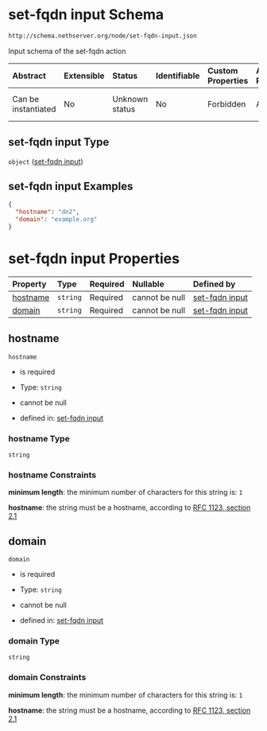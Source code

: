 # set-fqdn input Schema

```txt
http://schema.nethserver.org/node/set-fqdn-input.json
```

Input schema of the set-fqdn action

| Abstract            | Extensible | Status         | Identifiable | Custom Properties | Additional Properties | Access Restrictions | Defined In                                                             |
| :------------------ | :--------- | :------------- | :----------- | :---------------- | :-------------------- | :------------------ | :--------------------------------------------------------------------- |
| Can be instantiated | No         | Unknown status | No           | Forbidden         | Allowed               | none                | [set-fqdn-input.json](node/set-fqdn-input.json "open original schema") |

## set-fqdn input Type

`object` ([set-fqdn input](set-fqdn-input.md))

## set-fqdn input Examples

```json
{
  "hostname": "dn2",
  "domain": "example.org"
}
```

# set-fqdn input Properties

| Property              | Type     | Required | Nullable       | Defined by                                                                                                                           |
| :-------------------- | :------- | :------- | :------------- | :----------------------------------------------------------------------------------------------------------------------------------- |
| [hostname](#hostname) | `string` | Required | cannot be null | [set-fqdn input](set-fqdn-input-properties-hostname.md "http://schema.nethserver.org/node/set-fqdn-input.json#/properties/hostname") |
| [domain](#domain)     | `string` | Required | cannot be null | [set-fqdn input](set-fqdn-input-properties-domain.md "http://schema.nethserver.org/node/set-fqdn-input.json#/properties/domain")     |

## hostname



`hostname`

* is required

* Type: `string`

* cannot be null

* defined in: [set-fqdn input](set-fqdn-input-properties-hostname.md "http://schema.nethserver.org/node/set-fqdn-input.json#/properties/hostname")

### hostname Type

`string`

### hostname Constraints

**minimum length**: the minimum number of characters for this string is: `1`

**hostname**: the string must be a hostname, according to [RFC 1123, section 2.1](https://tools.ietf.org/html/rfc1123 "check the specification")

## domain



`domain`

* is required

* Type: `string`

* cannot be null

* defined in: [set-fqdn input](set-fqdn-input-properties-domain.md "http://schema.nethserver.org/node/set-fqdn-input.json#/properties/domain")

### domain Type

`string`

### domain Constraints

**minimum length**: the minimum number of characters for this string is: `1`

**hostname**: the string must be a hostname, according to [RFC 1123, section 2.1](https://tools.ietf.org/html/rfc1123 "check the specification")

